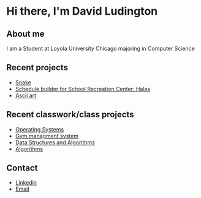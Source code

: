 # Hi there, I'm David Ludington 

## About me 
I am a Student at Loyola University Chicago majoring in Computer Science 

## Recent projects 
- [Snake](https://github.com/davidludington/snake-raylibTest)
- [Schedule builder for School Recreation Center: Halas](https://github.com/davidludington/halas_Mock_Schedule_maker)
- [Ascii art](https://github.com/davidludington/image_to_ascii)

## Recent classwork/class projects
- [Operating Systems](https://github.com/davidludington/comp310-starter)
- [Gym managment system](https://github.com/davidludington/c330-project)
- [Data Structures and Algorithms](https://github.com/davidludington/Comp-272-)
- [Algorithms](https://github.com/davidludington/comp363assignments)

## Contact 
- [Linkedin](https://www.linkedin.com/in/david-ludington-903389249/)
- [Email](mailto:dludington@luc.edu)

<!--
**davidludington/davidludington** is a ✨ _special_ ✨ repository because its `README.md` (this file) appears on your GitHub profile.

Here are some ideas to get you started:

- 🔭 I’m currently working on ...
- 🌱 I’m currently learning ...
- 👯 I’m looking to collaborate on ...
- 🤔 I’m looking for help with ...
- 💬 Ask me about ...
- 📫 How to reach me: ...
- 😄 Pronouns: ...
- ⚡ Fun fact: ...
-->

